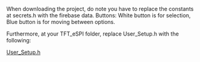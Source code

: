 When downloading the project, do note you have to replace the constants at secrets.h with the firebase data.
Buttons:
White button is for selection, Blue button is for moving between options.

Furthermore, at your TFT_eSPI folder, replace User_Setup.h with the following:

[User_Setup.h](https://github.com/DanielDublin/SMART_POMODORO/blob/9ddb31542b2821aa262816cc007565013a62d45c/Unit%20Tests/SPI%20ILI9488%20screen/User_Setup.h)
